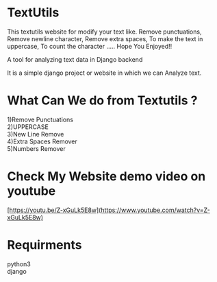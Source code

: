 # TextUtils
This textutils website for modify your text like. Remove punctuations, Remove newline character, Remove extra spaces, To make the text in uppercase, To count the character ..... Hope You Enjoyed!!

A tool for analyzing text data in Django backend

It is a simple django project or website in which we can Analyze text.

<h1>What Can We do from Textutils ?</h1>
1)Remove Punctuations<br>
2)UPPERCASE<br>
3)New Line Remove<br>
4)Extra Spaces Remover<br>
5)Numbers Remover

# Check My Website demo video on youtube

[https://youtu.be/Z-xGuLk5E8w](https://www.youtube.com/watch?v=Z-xGuLk5E8w)

<h1>Requirments</h1>
python3<br>
django<br>
